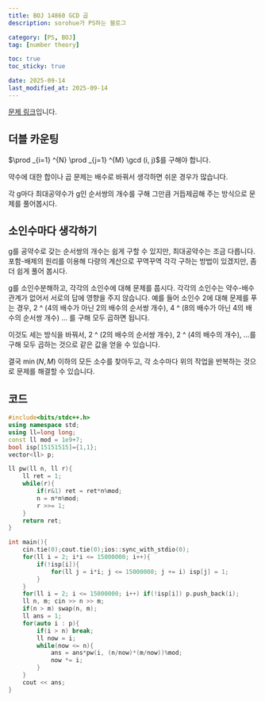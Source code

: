```yaml
---
title: BOJ 14860 GCD 곱
description: sorohue가 PS하는 블로그

category: [PS, BOJ]
tag: [number theory]

toc: true
toc_sticky: true

date: 2025-09-14
last_modified_at: 2025-09-14
---
```


[문제 링크](https://boj.kr/14860)입니다.

## 더블 카운팅

$\prod _{i=1} ^{N} \prod _{j=1} ^{M} \gcd (i, j)$를 구해야 합니다.

약수에 대한 합이나 곱 문제는 배수로 바꿔서 생각하면 쉬운 경우가 많습니다.

각 g마다 최대공약수가 g인 순서쌍의 개수를 구해 그만큼 거듭제곱해 주는 방식으로 문제를 풀어봅시다.

## 소인수마다 생각하기

g를 공약수로 갖는 순서쌍의 개수는 쉽게 구할 수 있지만, 최대공약수는 조금 다릅니다. 포함-배제의 원리를 이용해 다량의 계산으로 꾸역꾸역 각각 구하는 방법이 있겠지만, 좀 더 쉽게 풀어 봅시다.

g를 소인수분해하고, 각각의 소인수에 대해 문제를 풉시다. 각각의 소인수는 약수-배수 관계가 없어서 서로의 답에 영향을 주지 않습니다. 예를 들어 소인수 2에 대해 문제를 푸는 경우, 2 ^ (4의 배수가 아닌 2의 배수의 순서쌍 개수), 4 ^ (8의 배수가 아닌 4의 배수의 순서쌍 개수) … 를 구해 모두 곱하면 됩니다.

이것도 세는 방식을 바꿔서, 2 ^ (2의 배수의 순서쌍 개수), 2 ^ (4의 배수의 개수), …를 구해 모두 곱하는 것으로 같은 값을 얻을 수 있습니다.

결국 $\min(N, M)$ 이하의 모든 소수를 찾아두고, 각 소수마다 위의 작업을 반복하는 것으로 문제를 해결할 수 있습니다.

## 코드

```cpp
#include<bits/stdc++.h>
using namespace std;
using ll=long long;
const ll mod = 1e9+7;
bool isp[15151515]={1,1};
vector<ll> p;

ll pw(ll n, ll r){
	ll ret = 1;
	while(r){
		if(r&1) ret = ret*n%mod;
		n = n*n%mod;
		r >>= 1;
	}
	return ret;
}

int main(){
	cin.tie(0);cout.tie(0);ios::sync_with_stdio(0);
	for(ll i = 2; i*i <= 15000000; i++){
		if(!isp[i]){
			for(ll j = i*i; j <= 15000000; j += i) isp[j] = 1;
		}
	}
	for(ll i = 2; i <= 15000000; i++) if(!isp[i]) p.push_back(i);
	ll n, m; cin >> n >> m;
	if(n > m) swap(n, m);
	ll ans = 1;
	for(auto i : p){
		if(i > n) break;
		ll now = i;
		while(now <= n){
			ans = ans*pw(i, (n/now)*(m/now))%mod;
			now *= i;
		}
	}
	cout << ans;
}
```